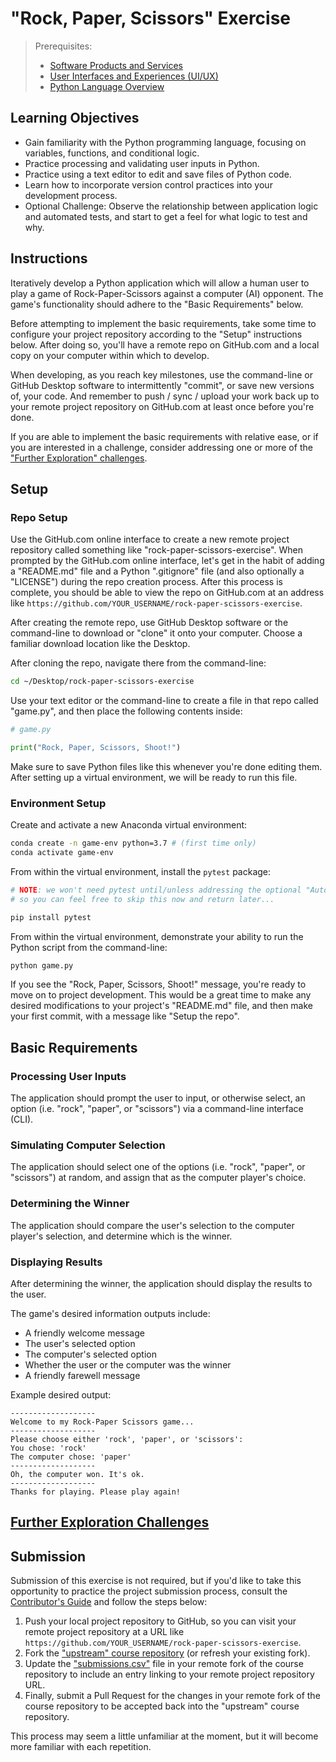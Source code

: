 # "Rock, Paper, Scissors" Exercise

> Prerequisites:
>   + [Software Products and Services](/units/unit-1.md)
>   + [User Interfaces and Experiences (UI/UX)](/units/unit-2.md)
>   + [Python Language Overview](/units/unit-3.md)

## Learning Objectives

  + Gain familiarity with the Python programming language, focusing on variables, functions, and conditional logic.
  + Practice processing and validating user inputs in Python.
  + Practice using a text editor to edit and save files of Python code.
  + Learn how to incorporate version control practices into your development process.
  + Optional Challenge: Observe the relationship between application logic and automated tests, and start to get a feel for what logic to test and why.

## Instructions

Iteratively develop a Python application which will allow a human user to play a game of Rock-Paper-Scissors against a computer (AI) opponent. The game's functionality should adhere to the "Basic Requirements" below.

Before attempting to implement the basic requirements, take some time to configure your project repository according to the "Setup" instructions below. After doing so, you'll have a remote repo on GitHub.com and a local copy on your computer within which to develop.

When developing, as you reach key milestones, use the command-line or GitHub Desktop software to intermittently "commit", or save new versions of, your code. And remember to push / sync / upload your work back up to your remote project repository on GitHub.com at least once before you're done.

If you are able to implement the basic requirements with relative ease, or if you are interested in a challenge, consider addressing one or more of the ["Further Exploration" challenges](challenges.md).


## Setup

### Repo Setup

Use the GitHub.com online interface to create a new remote project repository called something like "rock-paper-scissors-exercise". When prompted by the GitHub.com online interface, let's get in the habit of adding a "README.md" file and a Python ".gitignore" file (and also optionally a "LICENSE") during the repo creation process. After this process is complete, you should be able to view the repo on GitHub.com at an address like `https://github.com/YOUR_USERNAME/rock-paper-scissors-exercise`.

After creating the remote repo, use GitHub Desktop software or the command-line to download or "clone" it onto your computer. Choose a familiar download location like the Desktop.

After cloning the repo, navigate there from the command-line:

```sh
cd ~/Desktop/rock-paper-scissors-exercise
```

Use your text editor or the command-line to create a file in that repo called "game.py", and then place the following contents inside:

```py
# game.py

print("Rock, Paper, Scissors, Shoot!")
```

Make sure to save Python files like this whenever you're done editing them. After setting up a virtual environment, we will be ready to run this file.

### Environment Setup

Create and activate a new Anaconda virtual environment:

```sh
conda create -n game-env python=3.7 # (first time only)
conda activate game-env
```

From within the virtual environment, install the `pytest` package:

```sh
# NOTE: we won't need pytest until/unless addressing the optional "Automated Testing" challenge,
# so you can feel free to skip this now and return later...

pip install pytest
```

From within the virtual environment, demonstrate your ability to run the Python script from the command-line:

```sh
python game.py
```

If you see the "Rock, Paper, Scissors, Shoot!" message, you're ready to move on to project development. This would be a great time to make any desired modifications to your project's "README.md" file, and then make your first commit, with a message like "Setup the repo".

## Basic Requirements

### Processing User Inputs

The application should prompt the user to input, or otherwise select, an option (i.e. "rock", "paper", or "scissors") via a command-line interface (CLI).

### Simulating Computer Selection

The application should select one of the options (i.e. "rock", "paper", or "scissors") at random, and assign that as the computer player's choice.

### Determining the Winner

The application should compare the user's selection to the computer player's selection, and determine which is the winner.

### Displaying Results

After determining the winner, the application should display the results to the user.

The game's desired information outputs include:

  + A friendly welcome message
  + The user's selected option
  + The computer's selected option
  + Whether the user or the computer was the winner
  + A friendly farewell message

Example desired output:

```
-------------------
Welcome to my Rock-Paper Scissors game...
-------------------
Please choose either 'rock', 'paper', or 'scissors':
You chose: 'rock'
The computer chose: 'paper'
-------------------
Oh, the computer won. It's ok.
-------------------
Thanks for playing. Please play again!
```

## [Further Exploration Challenges](challenges.md)

## Submission

Submission of this exercise is not required, but if you'd like to take this opportunity to practice the project submission process, consult the [Contributor's Guide](/CONTRIBUTING.md) and follow the steps below:

  1. Push your local project repository to GitHub, so you can visit your remote project repository at a URL like `https://github.com/YOUR_USERNAME/rock-paper-scissors-exercise`.
  2. Fork the ["upstream" course repository](https://github.com/prof-rossetti/nyu-info-2335-201905) (or refresh your existing fork).
  3. Update the ["submissions.csv"](submissions.csv) file in your remote fork of the course repository to include an entry linking to your remote project repository URL.
  4. Finally, submit a Pull Request for the changes in your remote fork of the course repository to be accepted back into the "upstream" course repository.


This process may seem a little unfamiliar at the moment, but it will become more familiar with each repetition.
